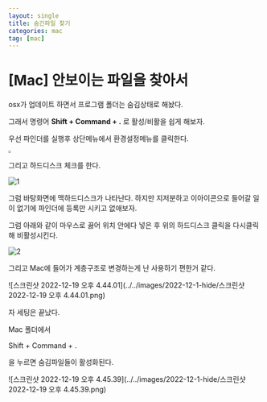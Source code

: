 ```yaml
---
layout: single
title: 숨긴파일 찾기
categories: mac
tag: [mac]
---
```


# [Mac] 안보이는 파일을 찾아서

osx가 업데이트 하면서 프로그램 폴더는 숨김상태로 해놨다.

그래서 명령어 **Shift + Command +  .**  로 활성/비활을 쉽게 해보자.

우선 파인더를 실행후 상단메뉴에서 환경설정메뉴를 클릭한다.

<img src="../../images/2022-12-1-hide/스크린샷 2022-12-19 오후 10.38.20.png" style="zoom: 33%;" />

그리고 하드디스크 체크를 한다.

![1](../../images/2022-12-1-hide/1.jpg)

그럼 바탕화면에 맥하드디스크가 나타난다. 하지만 지저분하고 이아이콘으로 들어갈 일이 없기에 파인더에 등록만 시키고 없애보자.

그럼 아래와 같이 마우스로 끓어 위치 안에다 넣은 후 위의  하드디스크 클릭을 다시클릭해 비활성시킨다.

![2](../../images/2022-12-1-hide/2.jpg)

그리고 Mac에 들어가 계층구조로 변경하는게 난 사용하기 편한거 같다.

![스크린샷 2022-12-19 오후 4.44.01](../../images/2022-12-1-hide/스크린샷 2022-12-19 오후 4.44.01.png)

자 세팅은 끝났다.

Mac 폴더에서

Shift + Command +  .

을 누르면 숨김파일들이 활성화된다.

![스크린샷 2022-12-19 오후 4.45.39](../../images/2022-12-1-hide/스크린샷 2022-12-19 오후 4.45.39.png)

